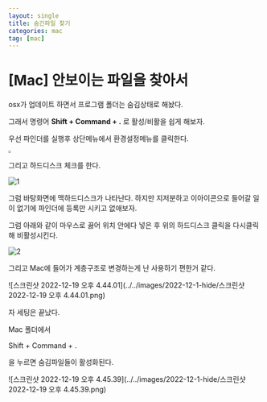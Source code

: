 ```yaml
---
layout: single
title: 숨긴파일 찾기
categories: mac
tag: [mac]
---
```


# [Mac] 안보이는 파일을 찾아서

osx가 업데이트 하면서 프로그램 폴더는 숨김상태로 해놨다.

그래서 명령어 **Shift + Command +  .**  로 활성/비활을 쉽게 해보자.

우선 파인더를 실행후 상단메뉴에서 환경설정메뉴를 클릭한다.

<img src="../../images/2022-12-1-hide/스크린샷 2022-12-19 오후 10.38.20.png" style="zoom: 33%;" />

그리고 하드디스크 체크를 한다.

![1](../../images/2022-12-1-hide/1.jpg)

그럼 바탕화면에 맥하드디스크가 나타난다. 하지만 지저분하고 이아이콘으로 들어갈 일이 없기에 파인더에 등록만 시키고 없애보자.

그럼 아래와 같이 마우스로 끓어 위치 안에다 넣은 후 위의  하드디스크 클릭을 다시클릭해 비활성시킨다.

![2](../../images/2022-12-1-hide/2.jpg)

그리고 Mac에 들어가 계층구조로 변경하는게 난 사용하기 편한거 같다.

![스크린샷 2022-12-19 오후 4.44.01](../../images/2022-12-1-hide/스크린샷 2022-12-19 오후 4.44.01.png)

자 세팅은 끝났다.

Mac 폴더에서

Shift + Command +  .

을 누르면 숨김파일들이 활성화된다.

![스크린샷 2022-12-19 오후 4.45.39](../../images/2022-12-1-hide/스크린샷 2022-12-19 오후 4.45.39.png)

